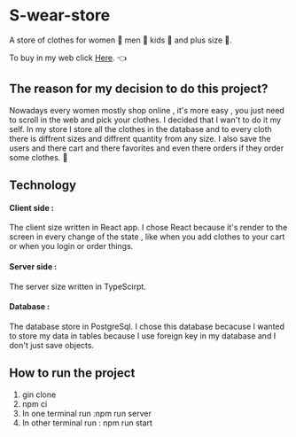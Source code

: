# S-wear-store

A store of clothes for women :dress: men :necktie: kids :shirt: and plus size :womans_clothes:. 

To buy in my web click [Here](https://s-wear-store.herokuapp.com/). :point_left:

## The reason for my decision to do this project?

Nowadays every women mostly shop online , it's more easy , you just need to scroll in the web and pick your clothes.
I decided that I wan't to do it my self.
In my store I store all the clothes in the database and to every cloth there is diffrent sizes and diffrent quantity from any size.
I also save the users and there cart and there favorites and even there orders if they order some clothes. :briefcase:

## Technology
#### Client side :
 The client size written in React app.
 I chose React because it's render to the screen in every change of the state , like when you add clothes to your cart or when you login or order things.
 
 #### Server side :
 The server size written in TypeScirpt.
 
 #### Database :
 The database store in PostgreSql.
 I chose this database becacuse I wanted to store my data in tables because I use foreign key in my database and I don't just save objects.
 
 ## How to run the project
 1. gin clone
 2. npm ci
 3. In one terminal run :npm run server
 4. In other terminal run : npm run start

